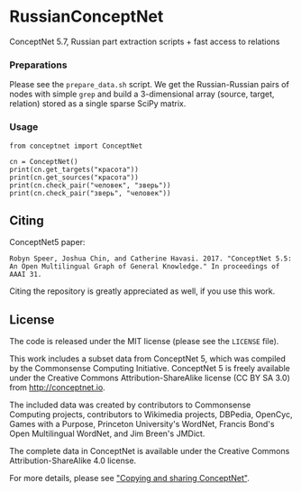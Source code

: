 # RussianConceptNet
ConceptNet 5.7, Russian part extraction scripts + fast access to relations

### Preparations

Please see the `prepare_data.sh` script. We get the Russian-Russian pairs of nodes with simple `grep` and build
a 3-dimensional array (source, target, relation) stored as a single sparse SciPy matrix.

### Usage

```pythonstub
from conceptnet import ConceptNet

cn = ConceptNet()
print(cn.get_targets("красота"))
print(cn.get_sources("красота"))
print(cn.check_pair("человек", "зверь"))
print(cn.check_pair("зверь", "человек"))
```

### 

## Citing

ConceptNet5 paper:
```
Robyn Speer, Joshua Chin, and Catherine Havasi. 2017. "ConceptNet 5.5: An Open Multilingual Graph of General Knowledge." In proceedings of AAAI 31.
```

Citing the repository is greatly appreciated as well, if you use this work.

## License

The code is released under the MIT license (please see the `LICENSE` file).

This work includes a subset data from ConceptNet 5, which was compiled by the
Commonsense Computing Initiative. ConceptNet 5 is freely available under
the Creative Commons Attribution-ShareAlike license (CC BY SA 3.0) from
http://conceptnet.io.

The included data was created by contributors to Commonsense Computing
projects, contributors to Wikimedia projects, DBPedia, OpenCyc, Games
with a Purpose, Princeton University's WordNet, Francis Bond's Open
Multilingual WordNet, and Jim Breen's JMDict.

The complete data in ConceptNet is available under the Creative Commons Attribution-ShareAlike 4.0 license.

For more details, please see ["Copying and sharing ConceptNet"](https://github.com/commonsense/conceptnet5/wiki/Copying-and-sharing-ConceptNet).